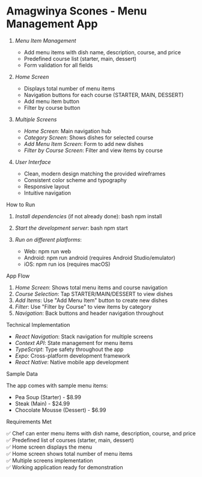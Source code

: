 # Amagwinya Scones - Menu Management App
1. *Menu Item Management*
   - Add menu items with dish name, description, course, and price
   - Predefined course list (starter, main, dessert)
   - Form validation for all fields

2. *Home Screen*
   - Displays total number of menu items
   - Navigation buttons for each course (STARTER, MAIN, DESSERT)
   - Add menu item button
   - Filter by course button

3. *Multiple Screens*
   - *Home Screen*: Main navigation hub
   - *Category Screen*: Shows dishes for selected course
   - *Add Menu Item Screen*: Form to add new dishes
   - *Filter by Course Screen*: Filter and view items by course

4. *User Interface*
   - Clean, modern design matching the provided wireframes
   - Consistent color scheme and typography
   - Responsive layout
   - Intuitive navigation


 How to Run

1. *Install dependencies* (if not already done):
   bash
   npm install
   

2. *Start the development server*:
   bash
   npm start
   

3. *Run on different platforms*:
   - Web: npm run web
   - Android: npm run android (requires Android Studio/emulator)
   - iOS: npm run ios (requires macOS)

 App Flow

1. *Home Screen*: Shows total menu items and course navigation
2. *Course Selection*: Tap STARTER/MAIN/DESSERT to view dishes
3. *Add Items*: Use "Add Menu Item" button to create new dishes
4. *Filter*: Use "Filter by Course" to view items by category
5. *Navigation*: Back buttons and header navigation throughout

 Technical Implementation

- *React Navigation*: Stack navigation for multiple screens
- *Context API*: State management for menu items
- *TypeScript*: Type safety throughout the app
- *Expo*: Cross-platform development framework
- *React Native*: Native mobile app development

 Sample Data

The app comes with sample menu items:
- Pea Soup (Starter) - $8.99
- Steak (Main) - $24.99  
- Chocolate Mousse (Dessert) - $6.99

Requirements Met

✅ Chef can enter menu items with dish name, description, course, and price  
✅ Predefined list of courses (starter, main, dessert)  
✅ Home screen displays the menu  
✅ Home screen shows total number of menu items  
✅ Multiple screens implementation  
✅ Working application ready for demonstration  

